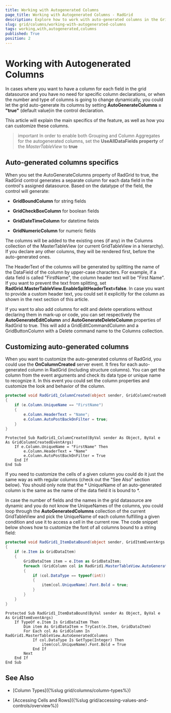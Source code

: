 ```yaml
---
title: Working with Autogenerated Columns
page_title: Working with Autogenerated Columns - RadGrid
description: Explore how to work with auto-generated columns in the Grid control for dynamic data display.
slug: grid/columns/working-with-autogenerated-columns
tags: working,with,autogenerated,columns
published: True
position: 2
---
```


# Working with Autogenerated Columns



In cases where you want to have a column for each field in the grid datasource and you have no need for specific column declarations, or when the number and type of columns is going to change dynamically, you could let the grid auto-generate its columns by setting **AutoGenerateColumns = "true"** (default value)in the control declaration.

This article will explain the main specifics of the feature, as well as how you can customize these columns.

>important In order to enable both Grouping and Column Aggregates for the autogenerated columns, set the
**UseAllDataFields property** of the *MasterTableView* to **true**

## Auto-generated columns specifics

When you set the AutoGenerateColumns property of RadGrid to true, the RadGrid control generates a separate column for each data field in the control's assigned datasource. Based on the datatype of the field, the control will generate:

* **GridBoundColumn** for string fields

* **GridCheckBoxColumn** for boolean fields

* **GridDateTimeColumn** for datetime fields

* **GridNumericColumn** for numeric fields

The columns will be added to the existing ones (if any) in the Columns collection of the MasterTableView (or current GridTableView in a hierarchy). If you declare any other columns, they will be rendered first, before the auto-generated ones.

The HeaderText of the columns will be generated by splitting the name of the DataField of the column by upper-case characters. For example, if a data field is called "FirstName", the column header text will be "First Name". If you want to prevent the text from splitting, set **RadGrid.MasterTableView.EnableSplitHeaderText=false**. In case you want to provide a custom header text, you could set it explicitly for the column as shown in the next section of this article.

If you want to also add columns for edit and delete operations without declaring them in mark-up or code, you can set respectively the **AutoGenerateEditColumn** and **AutoGenerateDeleteColumn** properties of RadGrid to true. This will add a GridEditCommandColumn and a GridButtonColumn with a Delete command name to the Columns collection.

## Customizing auto-generated columns

When you want to customize the auto-generated columns of RadGrid, you could use the **OnColumnCreated** server event. It fires for each auto-generated column in RadGrid (including structure columns). You can get the column from the event arguments and check its data type or unique name to recognize it. In this event you could set the column properties and customize the look and behavior of the column.



````C#
protected void RadGrid1_ColumnCreated(object sender, GridColumnCreatedEventArgs e)
{
    if (e.Column.UniqueName == "FirstName")
    {
        e.Column.HeaderText = "Name";
        e.Column.AutoPostBackOnFilter = true;
    }
}
````
````VB
Protected Sub RadGrid1_ColumnCreated(ByVal sender As Object, ByVal e As GridColumnCreatedEventArgs)
    If e.Column.UniqueName = "FirstName" Then
        e.Column.HeaderText = "Name"
        e.Column.AutoPostBackOnFilter = True
    End If
End Sub
````


If you need to customize the cells of a given column you could do it just the same way as with regular columns (check out the "See Also" section below). You should only note that the * UniqueName of an auto-generated column is the same as the name of the data field it is bound to *.

In case the number of fields and the names in the grid datasource are dynamic and you do not know the UniqueNames of the columns, you could loop through the **AutoGeneratedColumns** collection of the current GridTableView and pick the UniqueName of each column fulfilling a given condition and use it to access a cell in the current row. The code snippet below shows how to customize the font of all columns bound to a string field:



````C#
protected void RadGrid1_ItemDataBound(object sender, GridItemEventArgs e)
{
    if (e.Item is GridDataItem)
    {
        GridDataItem item = e.Item as GridDataItem;
        foreach (GridColumn col in RadGrid1.MasterTableView.AutoGeneratedColumns)
        {
            if (col.DataType == typeof(int))
            {
                item[col.UniqueName].Font.Bold = true;
            }
        }
    }
}
````
````VB
Protected Sub RadGrid1_ItemDataBound(ByVal sender As Object, ByVal e As GridItemEventArgs)
    If TypeOf e.Item Is GridDataItem Then
        Dim item As GridDataItem = TryCast(e.Item, GridDataItem)
        For Each col As GridColumn In RadGrid1.MasterTableView.AutoGeneratedColumns
            If col.DataType Is GetType(Integer) Then
                item(col.UniqueName).Font.Bold = True
            End If
        Next
    End If
End Sub
````


## See Also

 * [Column Types]({%slug grid/columns/column-types%})

 * [Accessing Cells and Rows]({%slug grid/accessing-values-and-controls/overview%})
